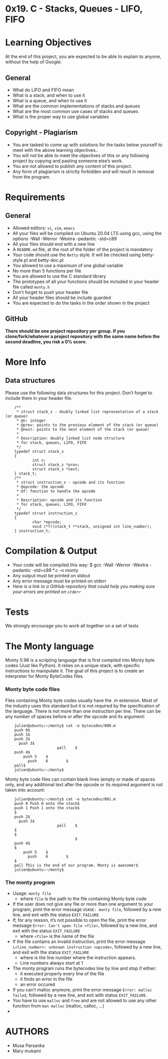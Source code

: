 # 0x19. C - Stacks, Queues - LIFO, FIFO

# Learning Objectives
At the end of this project, you are expected to be able to explain to anyone, without the help of Google:

## General
- What do LIFO and FIFO mean
- What is a stack, and when to use it
- What is a queue, and when to use it
- What are the common implementations of stacks and queues
- What are the most common use cases of stacks and queues
- What is the proper way to use global variables</ul>
## Copyright - Plagiarism
- You are tasked to come up with solutions for the tasks below yourself to meet with the above learning objectives..
- You will not be able to meet the objectives of this or any following project by copying and pasting someone else’s work.
- You are not allowed to publish any content of this project.
- Any form of plagiarism is strictly forbidden and will result in removal from the program.
# Requirements
## General
- Allowed editors: `vi`, `vim`, `emacs`
- All your files will be compiled on Ubuntu 20.04 LTS using gcc, using the options -Wall -Werror -Wextra -pedantic -std=c89
- All your files should end with a new line
- A `README.md` file, at the root of the folder of the project is mandatory
- Your code should use the `Betty` style. It will be checked using betty-style.pl and betty-doc.pl
- You allowed to use a maximum of one global variable
- No more than 5 functions per file
- You are allowed to use the C standard library
- The prototypes of all your functions should be included in your header file called `monty.h`
- Don’t forget to push your header file
- All your header files should be include guarded
- You are expected to do the tasks in the order shown in the project
## GitHub
**There should be one project repository per group. If you clone/fork/whatever a project repository with the same name before the second deadline, you risk a 0% score.**

# More Info
## Data structures
Please use the following data structures for this project. Don’t forget to include them in your header file.

        /**
         * struct stack_s - doubly linked list representation of a stack (or queue)
         * @n: integer
         * @prev: points to the previous element of the stack (or queue)
         * @next: points to the next element of the stack (or queue)
         *
         * Description: doubly linked list node structure
         * for stack, queues, LIFO, FIFO
         */
        typedef struct stack_s
        {
                int n;
                struct stack_s *prev;
                struct stack_s *next;
        } stack_t;
        /**
         * struct instruction_s - opcode and its function
         * @opcode: the opcode
         * @f: function to handle the opcode
         *
         * Description: opcode and its function
         * for stack, queues, LIFO, FIFO
         */
        typedef struct instruction_s
        {
                char *opcode;
                void (*f)(stack_t **stack, unsigned int line_number);
        } instruction_t;
# Compilation & Output
- Your code will be compiled this way:
        $ gcc -Wall -Werror -Wextra -pedantic -std=c89 *.c -o monty
- Any output must be printed on stdout
- Any error message must be printed on stderr
- *Here is a link to a GitHub repository that could help you making sure your errors are printed on `stderr`*
# Tests
We strongly encourage you to work all together on a set of tests

# The Monty language
Monty 0.98 is a scripting language that is first compiled into Monty byte codes (Just like Python). It relies on a unique stack, with specific instructions to manipulate it. The goal of this project is to create an interpreter for Monty ByteCodes files.

### Monty byte code files

Files containing Monty byte codes usually have the .m extension. Most of the industry uses this standard but it is not required by the specification of the language. There is not more than one instruction per line. There can be any number of spaces before or after the opcode and its argument:

        julien@ubuntu:~/monty$ cat -e bytecodes/000.m
        push 0$
        push 1$
        push 2$
          push 3$
                           pall    $
        push 4$
            push 5    $
              push    6        $
        pall$
        julien@ubuntu:~/monty$
Monty byte code files can contain blank lines (empty or made of spaces only, and any additional text after the opcode or its required argument is not taken into account:

        julien@ubuntu:~/monty$ cat -e bytecodes/001.m
        push 0 Push 0 onto the stack$
        push 1 Push 1 onto the stack$
        $
        push 2$
          push 3$
                           pall    $
        $
        $
                                   $
        push 4$
        $
            push 5    $
              push    6        $
        $
        pall This is the end of our program. Monty is awesome!$
        julien@ubuntu:~/monty$
### The monty program

- Usage: `monty file`
   - where `file` is the path to the file containing Monty byte code
- If the user does not give any file or more than one argument to your program, print the error message `USAGE: monty file`, followed by a new line, and exit with the status `EXIT_FAILURE`
- If, for any reason, it’s not possible to open the file, print the error message `Error: Can't open file <file>`, followed by a new line, and exit with the status `EXIT_FAILURE`
   - where `<file>` is the name of the file
- If the file contains an invalid instruction, print the error message `L<line_number>: unknown instruction <opcode>`, followed by a new line, and exit with the status `EXIT_FAILURE`
   - where is the line number where the instruction appears.
   - Line numbers always start at 1
- The monty program runs the bytecodes line by line and stop if either:
   - it executed properly every line of the file
   - it finds an error in the file
   - an error occured
- If you can’t malloc anymore, print the error message `Error: malloc failed`, followed by a new line, and exit with status `EXIT_FAILURE`.
- You have to use `malloc` and `free` and are not allowed to use any other function from `man malloc` (realloc, calloc, …)
- 

# AUTHORS
* Musa Parsanka
* Mary mukami
